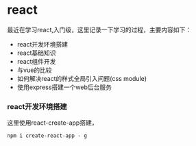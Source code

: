 # react

最近在学习react,入门级，这里记录一下学习的过程，主要内容如下：

* react开发环境搭建
* react基础知识
* react组件开发
* 与vue的比较
* 如何解决react的样式全局引入问题(css module)
* 使用express搭建一个web后台服务


### react开发环境搭建


这里使用react-create-app搭建，<br>

` npm i create-react-app - g `
